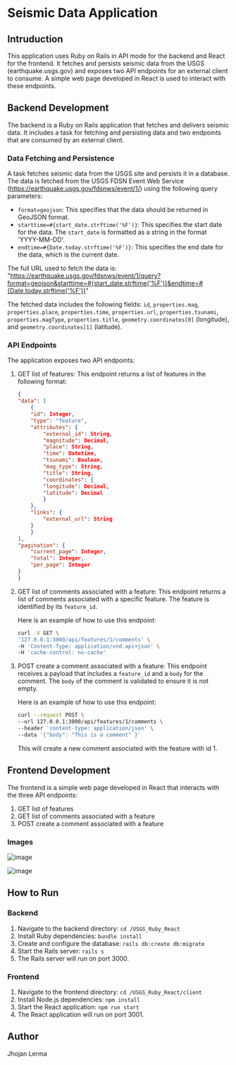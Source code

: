 # Seismic Data Application

## Intruduction

This application uses Ruby on Rails in API mode for the backend and React for the frontend. It fetches and persists seismic data from the USGS (earthquake.usgs.gov) and exposes two API endpoints for an external client to consume. A simple web page developed in React is used to interact with these endpoints.

## Backend Development

The backend is a Ruby on Rails application that fetches and delivers seismic data. It includes a task for fetching and persisting data and two endpoints that are consumed by an external client.

### Data Fetching and Persistence

A task fetches seismic data from the USGS site and persists it in a database. The data is fetched from the USGS FDSN Event Web Service (https://earthquake.usgs.gov/fdsnws/event/1/) using the following query parameters:

- `format=geojson`: This specifies that the data should be returned in GeoJSON format.
- `starttime=#{start_date.strftime('%F')}`: This specifies the start date for the data. The `start_date` is formatted as a string in the format 'YYYY-MM-DD'.
- `endtime=#{Date.today.strftime('%F')}`: This specifies the end date for the data, which is the current date.

The full URL used to fetch the data is: "https://earthquake.usgs.gov/fdsnws/event/1/query?format=geojson&starttime=#{start_date.strftime('%F')}&endtime=#{Date.today.strftime('%F')}"

The fetched data includes the following fields: `id`, `properties.mag`, `properties.place`, `properties.time`, `properties.url`, `properties.tsunami`, `properties.magType`, `properties.title`, `geometry.coordinates[0]` (longitude), and `geometry.coordinates[1]` (latitude).

### API Endpoints

The application exposes two API endpoints:

1. GET list of features: This endpoint returns a list of features in the following format:

    ```json
    {
    "data": [
        {
        "id": Integer,
        "type": "feature",
        "attributes": {
            "external_id": String,
            "magnitude": Decimal,
            "place": String,
            "time": Datetime,
            "tsunami": Boolean,
            "mag_type": String,
            "title": String,
            "coordinates": {
            "longitude": Decimal,
            "latitude": Decimal
            }
        },
        "links": {
            "external_url": String
        }
        }
    ],
    "pagination": {
        "current_page": Integer,
        "total": Integer,
        "per_page": Integer
    }
    }
    ```
2. GET list of comments associated with a feature: This endpoint returns a list of comments associated with a specific feature. The feature is identified by its `feature_id`.

    Here is an example of how to use this endpoint:

    ```bash
    curl -X GET \
    '127.0.0.1:3000/api/features/1/comments' \
    -H 'Content-Type: application/vnd.api+json' \
    -H 'cache-control: no-cache'
    ```

3. POST create a comment associated with a feature: This endpoint receives a payload that includes a `feature_id` and a `body` for the comment. The `body` of the comment is validated to ensure it is not empty.
    
    Here is an example of how to use this endpoint:

    ```bash
    curl --request POST \
    --url 127.0.0.1:3000/api/features/1/comments \
    --header 'content-type: application/json' \
    --data '{"body": "This is a comment" }'
    ```

    This will create a new comment associated with the feature with id 1.

## Frontend Development

The frontend is a simple web page developed in React that interacts with the three API endpoints:

1. GET list of features
2. GET list of comments associated with a feature
3. POST create a comment associated with a feature

### Images
![image](https://drive.google.com/uc?id=1mlX2DBLB5OcyJV0NYaQtyJw5U11Q9zPU)

![image](https://drive.google.com/uc?id=18lHGG-tlaTx8gSeM8H6KCIzT6pcjDSvb)

## How to Run

### Backend

1. Navigate to the backend directory: `cd /USGS_Ruby_React`
2. Install Ruby dependencies: `bundle install`
3. Create and configure the database: `rails db:create db:migrate`
4. Start the Rails server: `rails s`
5. The Rails server will run on port 3000.

### Frontend

1. Navigate to the frontend directory: `cd /USGS_Ruby_React/client`
2. Install Node.js dependencies: `npm install`
3. Start the React application: `npm run start`
4. The React application will run on port 3001.

## Author
Jhojan Lerma